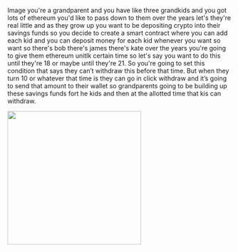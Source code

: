 Image you're a grandparent and you have like three grandkids and you got lots of ethereum you'd like to pass down to them over the years let's they're real little and as they grow up you want to be depositing crypto into their savings funds so you decide to create a smart contract where you can add each kid and you can deposit money for each kid whenever you want so want so there's bob there's james there's kate over the years you're going to give them ethereum unitlk certain time so let's say you want to do this until they're 18 or maybe until they're 21. So you're going to set this condition that says they can’t withdraw this before that time. But when they turn 10 or whatever that time is they can go in click withdraw and it’s going to send that amount to their wallet so grandparents going to be building up these savings funds fort he kids and then at the allotted time that kis can withdraw.  

<img src="SmartContract/a/a.png" width ="300">

